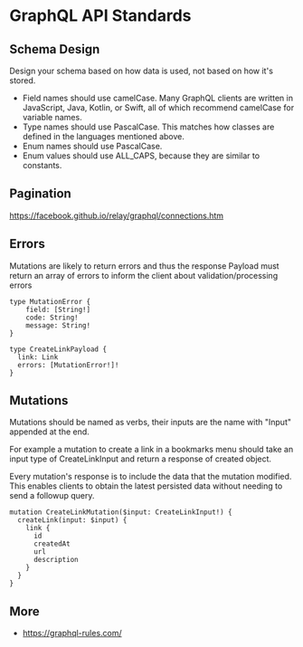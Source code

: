 GraphQL API Standards
====

## Schema Design

Design your schema based on how data is used, not based on how it's stored.

- Field names should use camelCase. Many GraphQL clients are written in JavaScript, Java, Kotlin, or Swift, all of which recommend camelCase for variable names.
- Type names should use PascalCase. This matches how classes are defined in the languages mentioned above.
- Enum names should use PascalCase.
- Enum values should use ALL_CAPS, because they are similar to constants.

## Pagination

https://facebook.github.io/relay/graphql/connections.htm

## Errors

Mutations are likely to return errors and thus the response Payload must return an array of errors to inform the client 
about validation/processing errors

```
type MutationError {
    field: [String!]
    code: String!
    message: String!
}

type CreateLinkPayload {
  link: Link
  errors: [MutationError!]!
}
```

## Mutations

Mutations should be named as verbs, their inputs are the name with "Input" appended at the end.

For example a mutation to create a link in a bookmarks menu should take an input type of CreateLinkInput and return a 
response of created object.

Every mutation's response is to include the data that the mutation modified. This enables clients to obtain the latest 
persisted data without needing to send a followup query.

```
mutation CreateLinkMutation($input: CreateLinkInput!) {
  createLink(input: $input) {
    link {
      id
      createdAt
      url
      description
    }
  }
}
```

## More

- https://graphql-rules.com/
